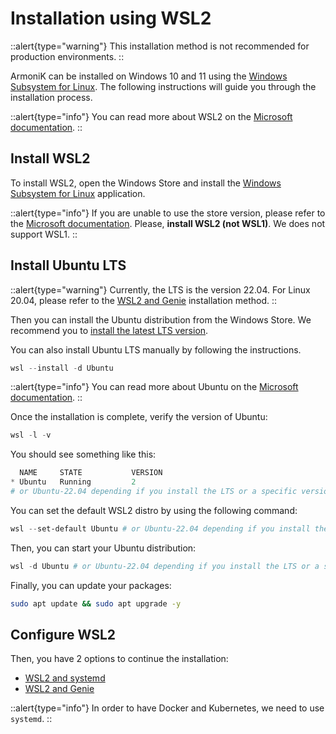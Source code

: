 # Installation using WSL2

::alert{type="warning"}
This installation method is not recommended for production environments.
::

ArmoniK can be installed on Windows 10 and 11 using the [Windows Subsystem for Linux](https://learn.microsoft.com/en-us/windows/wsl/install). The following instructions will guide you through the installation process.

::alert{type="info"}
You can read more about WSL2 on the [Microsoft documentation](https://learn.microsoft.com/en-us/windows/wsl/compare-versions).
::

## Install WSL2

To install WSL2, open the Windows Store and install the [Windows Subsystem for Linux](https://www.microsoft.com/store/productId/9P9TQF7MRM4R) application.

::alert{type="info"}
If you are unable to use the store version, please refer to the [Microsoft documentation](https://learn.microsoft.com/en-us/windows/wsl/install). Please, **install WSL2 (not WSL1)**. We does not support WSL1.
::

## Install Ubuntu LTS

::alert{type="warning"}
Currently, the LTS is the version 22.04. For Linux 20.04, please refer to the [WSL2 and Genie](./1.installation-using-wsl2-and-genie.md) installation method.
::

Then you can install the Ubuntu distribution from the Windows Store. We recommend you to [install the latest LTS version](https://www.microsoft.com/store/productId/9PDXGNCFSCZV).

You can also install Ubuntu LTS manually by following the instructions.

```powershell
wsl --install -d Ubuntu
```

::alert{type="info"}
You can read more about Ubuntu on the [Microsoft documentation](https://learn.microsoft.com/en-us/windows/wsl/install-manual#step-6---install-your-linux-distribution-of-choice).
::

Once the installation is complete, verify the version of Ubuntu:

```powershell
wsl -l -v
```

You should see something like this:

```powershell
  NAME     STATE           VERSION
* Ubuntu   Running         2
# or Ubuntu-22.04 depending if you install the LTS or a specific version
```

You can set the default WSL2 distro by using the following command:

```powershell
wsl --set-default Ubuntu # or Ubuntu-22.04 depending if you install the LTS or a specific version
```

Then, you can start your Ubuntu distribution:

```powershell
wsl -d Ubuntu # or Ubuntu-22.04 depending if you install the LTS or a specific version
```

Finally, you can update your packages:

```bash
sudo apt update && sudo apt upgrade -y
```

## Configure WSL2

Then, you have 2 options to continue the installation:

- [WSL2 and systemd](./1.wsl2-with-systemd.md)
- [WSL2 and Genie](./2.wsl2-with-genie.md)

::alert{type="info"}
In order to have Docker and Kubernetes, we need to use `systemd`.
::
